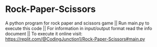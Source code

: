 # Rock-Paper-Scissors
A python program for rock paper and scissors game ||
Run main.py to execute this code || 
For information in input/output format read the info document || 
To execute it online visit: https://replit.com/@CodingJunction1/Rock-Paper-Scissors#main.py
